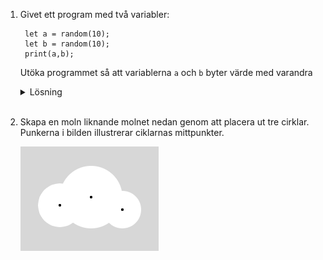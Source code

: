 1. Givet ett program med två variabler:

        let a = random(10);
        let b = random(10);
        print(a,b);

    Utöka programmet så att variablerna `a` och `b` byter värde med varandra
    
    <details>
        <summary> Lösning </summary>

    Vi måste introducera en temporär variabel som vi använder till att mellanlagra värdet på en av de andra variablerna.
    
        let t = a;
        a = b;
        b = t;
    
    </details>

    <br>
    
    
1. Skapa en moln liknande molnet nedan genom att placera ut tre cirklar. Punkerna i bilden illustrerar ciklarnas mittpunkter.

	![image](./moln.png)
